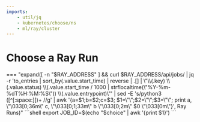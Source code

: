 ```yaml
---
imports:
    - util/jq
    - kubernetes/choose/ns
    - ml/ray/cluster
---
```


# Choose a Ray Run

=== "expand([ -n \"$RAY_ADDRESS\" ] && curl $RAY_ADDRESS/api/jobs/ | jq -r 'to_entries | sort_by(.value.start_time) | reverse | .[] | \"\\(.key) \\(.value.status) \\(.value.start_time / 1000 | strflocaltime(\"%Y-%m-%dT%H:%M:%S\")) \\(.value.entrypoint)\"' | sed -E 's/python3 ([^[:space:]])+ //g' | awk '{a=$1;b=$2;c=$3; $1=\"\";$2=\"\";$3=\"\"; print a, \"\033[0;36m\" c, \"\033[0;1;33m\" b \"\033[0;2m\" $0 \"\033[0m\"}', Ray Runs)"
    ```shell
    export JOB_ID=$(echo "$choice" | awk '{print $1}')
    ```

